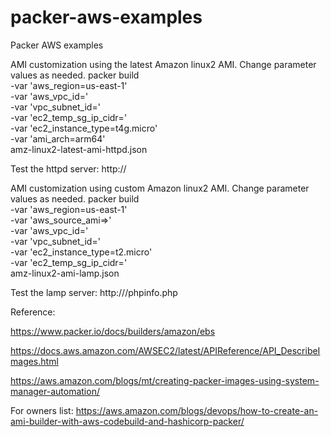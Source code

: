# packer-aws-examples
Packer AWS examples

AMI customization using the latest Amazon linux2 AMI. Change parameter values as needed.
packer build \
-var 'aws_region=us-east-1' \
-var 'aws_vpc_id=<vpc-id>' \
-var 'vpc_subnet_id=<subnet-id>' \
-var 'ec2_temp_sg_ip_cidr=<ip-cidr>' \
-var 'ec2_instance_type=t4g.micro' \
-var 'ami_arch=arm64' \
amz-linux2-latest-ami-httpd.json

Test the httpd server:
http://<ec2-public-ip>


AMI customization using custom Amazon linux2 AMI. Change parameter values as needed.
packer build \
-var 'aws_region=us-east-1' \
-var 'aws_source_ami=<ami-id>>' \
-var 'aws_vpc_id=<vpc-id>' \
-var 'vpc_subnet_id=<subnet-id>' \
-var 'ec2_instance_type=t2.micro' \
-var 'ec2_temp_sg_ip_cidr=<ip-cidr>' \
amz-linux2-ami-lamp.json

Test the lamp server:
http://<ec2-public-ip>/phpinfo.php

Reference:

https://www.packer.io/docs/builders/amazon/ebs

https://docs.aws.amazon.com/AWSEC2/latest/APIReference/API_DescribeImages.html

https://aws.amazon.com/blogs/mt/creating-packer-images-using-system-manager-automation/

For owners list:
https://aws.amazon.com/blogs/devops/how-to-create-an-ami-builder-with-aws-codebuild-and-hashicorp-packer/
